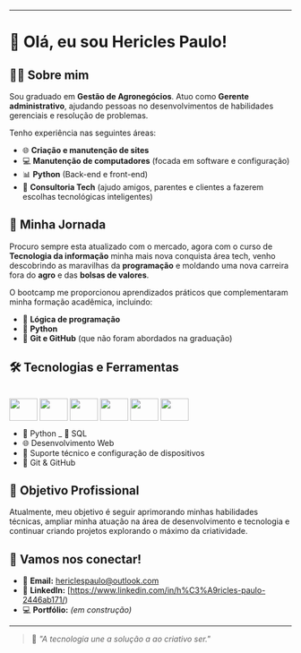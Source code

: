 ---------------------------

# 👋 Olá, eu sou Hericles Paulo!

## 👨‍💻 Sobre mim

Sou graduado em **Gestão de Agronegócios**. Atuo como **Gerente administrativo**, ajudando pessoas no desenvolvimentos de habilidades gerenciais e resolução de problemas.


Tenho experiência nas seguintes áreas:

- 🌐 **Criação e manutenção de sites**
- 💻 **Manutenção de computadores** (focada em software e configuração)
- 📊 **Python** (Back-end e front-end)
- 🧠 **Consultoria Tech** (ajudo amigos, parentes e clientes a fazerem escolhas tecnológicas inteligentes)

## 🚀 Minha Jornada

Procuro sempre esta atualizado com o mercado, agora com o curso de **Tecnologia da informação** minha mais nova conquista área tech, venho descobrindo as maravilhas da **programação** e moldando uma nova carreira fora do **agro** e das **bolsas de valores**.

O bootcamp me proporcionou aprendizados práticos que complementaram minha formação acadêmica, incluindo:

- 🔢 **Lógica de programação**
- 🐍 **Python** 
- 🔗 **Git e GitHub** (que não foram abordados na graduação)


## 🛠️ Tecnologias e Ferramentas


<div style="display: inline_block"><br>
   <img align="center"  height="40px" width="50px"  src="https://cdn.jsdelivr.net/gh/devicons/devicon/icons/html5/html5-original.svg" />
   <img align="center"  height="40px" width="50px" src="https://cdn.jsdelivr.net/gh/devicons/devicon/icons/css3/css3-original-wordmark.svg" />
   <img align="center"  height="40px" width="50px" src="https://cdn.jsdelivr.net/gh/devicons/devicon/icons/javascript/javascript-original.svg" />
   <img align="center"  height="40px" width="50px" src="https://cdn.jsdelivr.net/gh/devicons/devicon/icons/git/git-original-wordmark.svg" />
   <img  align="center"  height="40px" width="50px" src="https://cdn.jsdelivr.net/gh/devicons/devicon/icons/github/github-original-wordmark.svg" /> 
   <img  align="center"  height="40px" width="50px" src="https://cdn.jsdelivr.net/gh/devicons/devicon/icons/python/python-original-wordmark.svg" />  


- 🐍 Python
_ 🎲 SQL
- 🌐 Desenvolvimento Web
- 🔧 Suporte técnico e configuração de dispositivos
- 🐙 Git & GitHub


## 🎯 Objetivo Profissional

Atualmente, meu objetivo é seguir aprimorando minhas habilidades técnicas, ampliar minha atuação na área de desenvolvimento e tecnologia e continuar criando projetos explorando o máximo da criatividade.

## 🤝 Vamos nos conectar!

- 📧 **Email:** hericlespaulo@outlook.com
- 💼 **LinkedIn:** [https://www.linkedin.com/in/h%C3%A9ricles-paulo-2446ab171/)
- 💻 **Portfólio:** *(em construção)*

---

> 🧩 _"A tecnologia une a solução a ao criativo ser."_

